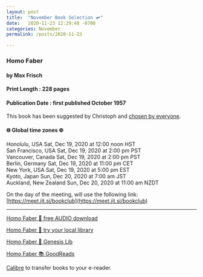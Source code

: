 ```yaml
---
layout: post
title:  "November Book Selection 🛩️"
date:   2020-11-23 12:29:48 -0700
categories: November
permalink: /posts/2020-11-23

---
```


### Homo Faber
#### by Max Frisch
#### Print Length : 228 pages
#### Publication Date :  first published October 1957

This book has been suggested by Christoph and [chosen by everyone](https://www.poll-maker.com/results3237244x4BC24F05-100#tab-2).

####  🌐 Global time zones 🌐

Honolulu, USA            Sat, Dec 19, 2020 at 12:00 noon HST  <br />
San Francisco, USA       Sat, Dec 19, 2020 at 2:00 pm PST  <br />
Vancouver, Canada        Sat, Dec 19, 2020 at 2:00 pm PST  <br />
Berlin, Germany          Sat, Dec 19, 2020 at 11:00 pm CET  <br />
New York, USA            Sat, Dec 19, 2020 at 5:00 pm EST  <br />
Kyoto, Japan             Sun, Dec 20, 2020 at 7:00 am JST  <br />
Auckland, New Zealand    Sun, Dec 20, 2020 at 11:00 am NZDT  <br />


On the day of the meeting, will use the following link:
[https://meet.jit.si/bookclub](https://meet.jit.si/bookclub)

---

[Homo Faber 🔗 free AUDIO download](https://www.overdrive.com/media/2801431/homo-faber)

[Homo Faber 🔗  try your local library](https://www.overdrive.com/media/275579/homo-faber)

[Homo Faber 🔗 Genesis Lib](http://libgen.li/item/index.php?md5=D19FEEBAFF5CCDB0EF6DEE93A9412361)

[Homo Faber 📚 GoodReads](https://www.goodreads.com/book/show/10009.Homo_Faber)

[Calibre](https://calibre-ebook.com/) to transfer books to your e-reader.
